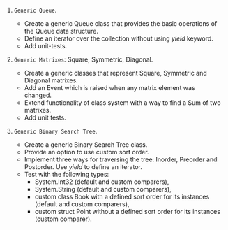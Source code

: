
1. `Generic Queue`.
    - Create a generic Queue class that provides the basic operations of the Queue data structure.
    - Define an iterator over the collection without using *yield* keyword.
    - Add unit-tests.

2. `Generic Matrixes`: Square, Symmetric, Diagonal.
    - Create a generic classes that represent Square, Symmetric and Diagonal matrixes.
    - Add an Event which is raised when any matrix element was changed.
    - Extend functionality of class system with a way to find a Sum of two matrixes. 
    - Add unit tests.

3. `Generic Binary Search Tree`.
    - Create a generic Binary Search Tree class.
    - Provide an option to use custom sort order.
    - Implement three ways for traversing the tree: Inorder, Preorder and Postorder. Use *yield* to define an iterator.
    - Test with the following types:
      - System.Int32 (default and custom comparers),
      - System.String (default and custom comparers),
      - custom class Book with a defined sort order for its instances (default and custom comparers),
      - custom struct Point without a defined sort order for its instances (custom comparer).